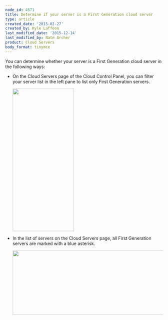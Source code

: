 ```yaml
---
node_id: 4571
title: Determine if your server is a First Generation cloud server
type: article
created_date: '2015-02-27'
created_by: Kyle Laffoon
last_modified_date: '2015-12-14'
last_modified_by: Nate Archer
product: Cloud Servers
body_format: tinymce
---
```


You can determine whether your server is a First Generation cloud server
in the following ways:

-   On the Cloud Servers page of the Cloud Control Panel, you can filter
    your server list in the left pane to list only First Generation
    servers.

    <img src="https://8026b2e3760e2433679c-fffceaebb8c6ee053c935e8915a3fbe7.ssl.cf2.rackcdn.com/field/image/ServersListTypes_0.png" width="196" height="456" />

-   In the list of servers on the Cloud Servers page, all First
    Generation servers are marked with a blue asterisk.

    <img src="https://8026b2e3760e2433679c-fffceaebb8c6ee053c935e8915a3fbe7.ssl.cf2.rackcdn.com/field/image/1stvs2ndgenserversa.png" width="776" height="206" />



